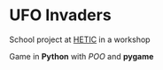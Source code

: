 # UFO Invaders
School project at [HETIC](https://www.hetic.net/) in a workshop

Game in **Python** with _POO_ and **pygame**
